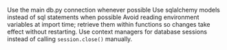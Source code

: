 Use the main db.py connection whenever possible
Use sqlalchemy models instead of sql statements when possible
Avoid reading environment variables at import time; retrieve them within functions so changes take effect without restarting.
Use context managers for database sessions instead of calling ``session.close()`` manually.
